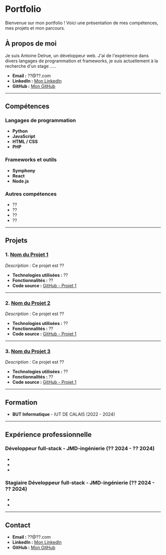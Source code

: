 # Portfolio

Bienvenue sur mon portfolio ! Voici une présentation de mes compétences, mes projets et mon parcours.

## À propos de moi

Je suis Antoine Delrue, un développeur web. J'ai de l'expérience dans divers langages de programmation et frameworks, je suis actuellement à la recherche d'un stage .....

- **Email :** ??@??.com
- **LinkedIn :** [Mon LinkedIn](https://www.linkedin.com/in/??)
- **GitHub :** [Mon GitHub](https://github.com/??)

---

## Compétences

### Langages de programmation

- **Python**  
- **JavaScript**  
- **HTML / CSS**  
- **PHP**

### Frameworks et outils

- **Symphony**  
- **React**  
- **Node.js**  

### Autres compétences

- ??
- ??
- ??
- ??

---

## Projets

### 1. [Nom du Projet 1](https://github.com/username/projet1)

*Description :* Ce projet est ??

- **Technologies utilisées :** ??
- **Fonctionnalités :** ??
- **Code source :** [GitHub - Projet 1](https://github.com/username/projet1)

---

### 2. [Nom du Projet 2](https://github.com/username/projet2)

*Description :* Ce projet est ??

- **Technologies utilisées :** ??
- **Fonctionnalités :** ??
- **Code source :** [GitHub - Projet 1](https://github.com/username/projet2)

---

### 3. [Nom du Projet 3](https://github.com/username/projet3)

*Description :* Ce projet est ??

- **Technologies utilisées :** ??
- **Fonctionnalités :** ??
- **Code source :** [GitHub - Projet 1](https://github.com/username/projet3)

---

## Formation

- **BUT Informatique** - IUT DE CALAIS (2022 - 2024)

---

## Expérience professionnelle

### Développeur full-stack - JMD-ingénierie (?? 2024 - ?? 2024)

- 
- 
- 

### Stagiaire Développeur full-stack - JMD-ingénierie (?? 2024 - ?? 2024)

- 
- 

---

## Contact


- **Email :** ??@??.com
- **LinkedIn :** [Mon LinkedIn](https://www.linkedin.com/in/??)
- **GitHub :** [Mon GitHub](https://github.com/??)
